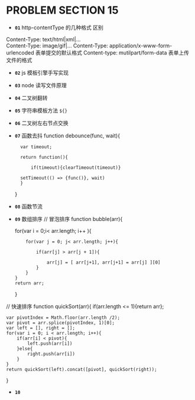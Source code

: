 # PROBLEM SECTION 15

- **`01`** http-contentType 的几种格式 区别

Content-Type: text/html|xml|...  
Content-Type: image/gif|...
Content-Type: application/x-www-form-urlencoded 表单提交的默认格式
Content-type: mutilpart/form-data 表单上传文件的格式

- **`02`** js 模板引擎手写实现

* **`03`** node 读写文件原理

- **`04`** 二叉树翻转

* **`05`** 字符串模板方法
  `${}`

* **`06`** 二叉树左右节点交换
* **`07`** 函数去抖
  function debounce(func, wait){

        var timeout;

        return function(){

            if(timeout){clearTimeout(timeout)}

        setTimeout(() => {func()}, wait)
        }

  }

- **`08`** 函数节流

* **`09`** 数组排序
  // 冒泡排序
  function bubble(arr){

  for(var i = 0;i< arr.length; i++ ){

          for(var j = 0; j< arr.length; j++){

              if(arr[j] > arr[j + 1]){

                  arr[j] = [ arr[j+1], arr[j+1] = arr[j] ][0]
              }
          }
      }
      return arr;

  }

// 快速排序
function quickSort(arr){
if(arr.length <= 1){return arr};

    var pivotIndex = Math.floor(arr.length /2);
    var pivot = arr.splice(pivotIndex, 1)[0];
    var left = [], right = [];
    for(var i = 0; i < arr.length; i++){
        if(arr[i] < pivot){
            left.push(arr[i])
        }else{
            right.push(arr[i])
        }
    }
    return quickSort(left).concat([pivot], quickSort(right));

}

- **`10`**
